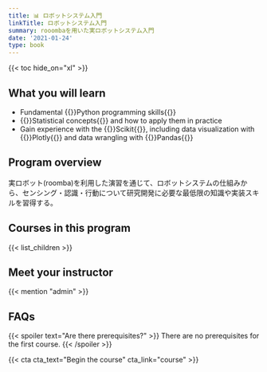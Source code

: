```yaml
---
title: 📊 ロボットシステム入門
linkTitle: ロボットシステム入門
summary: rooombaを用いた実ロボットシステム入門
date: '2021-01-24'
type: book
---
```


<!-- {{< figure src="featured.jpg" >}} -->

{{< toc hide_on="xl" >}}

## What you will learn

- Fundamental {{<hl>}}Python programming skills{{</hl>}}
- {{<hl>}}Statistical concepts{{</hl>}} and how to apply them in practice
- Gain experience with the {{<hl>}}Scikit{{</hl>}}, including data visualization with {{<hl>}}Plotly{{</hl>}} and data wrangling with {{<hl>}}Pandas{{</hl>}}

## Program overview
実ロボット(roomba)を利用した演習を通じて、ロボットシステムの仕組みから、センシング・認識・行動について研究開発に必要な最低限の知識や実装スキルを習得する。

## Courses in this program

{{< list_children >}}

## Meet your instructor

{{< mention "admin" >}}

## FAQs

{{< spoiler text="Are there prerequisites?" >}}
There are no prerequisites for the first course.
{{< /spoiler >}}


{{< cta cta_text="Begin the course" cta_link="course" >}}
